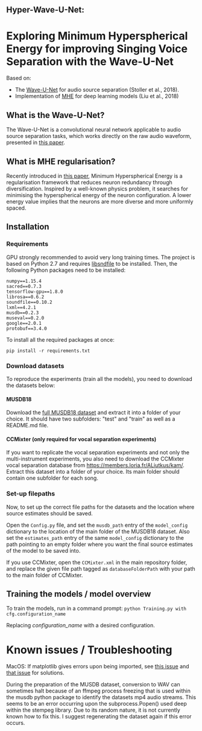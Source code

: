 ## Hyper-Wave-U-Net:
# Exploring Minimum Hyperspherical Energy for improving Singing Voice Separation with the Wave-U-Net

Based on: 
- The [Wave-U-Net](https://github.com/f90/Wave-U-Net) for audio source separation (Stoller et al., 2018).
- Implementation of [MHE](https://github.com/wy1iu/MHE) for deep learning models (Liu et al., 2018)

## What is the Wave-U-Net?
The Wave-U-Net is a convolutional neural network applicable to audio source separation tasks, which works directly on the raw audio waveform, presented in [this paper](https://arxiv.org/abs/1806.03185).

## What is MHE regularisation?
Recently introduced in [this paper](https://arxiv.org/abs/1805.09298), Minimum Hyperspherical Energy is a regularisation framework that reduces neuron redundancy through diversification. Inspired by a well-known physics problem, it searches for minimising the hyperspherical energy of the neuron configuration. A lower energy value implies that the neurons are more diverse and more uniformly spaced.

## Installation

### Requirements 

GPU strongly recommended to avoid very long training times.
The project is based on Python 2.7 and requires [libsndfile](http://mega-nerd.com/libsndfile/) to be installed.
Then, the following Python packages need to be installed:

```
numpy==1.15.4
sacred==0.7.3
tensorflow-gpu==1.8.0
librosa==0.6.2
soundfile==0.10.2
lxml==4.2.1
musdb==0.2.3
museval==0.2.0
google==2.0.1
protobuf==3.4.0
```

To install all the required packages at once:

``pip install -r requirements.txt``


### Download datasets

To reproduce the experiments (train all the models), you need to download the datasets below:

#### MUSDB18

Download the [full MUSDB18 dataset](https://sigsep.github.io/datasets/musdb.html) and extract it into a folder of your choice. It should have two subfolders: "test" and "train" as well as a README.md file.

#### CCMixter (only required for vocal separation experiments)

If you want to replicate the vocal separation experiments and not only the multi-instrument experiments, you also need to download the CCMixter vocal separation database from https://members.loria.fr/ALiutkus/kam/. Extract this dataset into a folder of your choice. Its main folder should contain one subfolder for each song.

### Set-up filepaths

Now, to set up the correct file paths for the datasets and the location where source estimates should be saved.

Open the ``Config.py`` file, and set the ``musdb_path`` entry of the ``model_config`` dictionary to the location of the main folder of the MUSDB18 dataset.
Also set the ``estimates_path`` entry of the same ``model_config`` dictionary to the path pointing to an empty folder where you want the final source estimates of the model to be saved into.

If you use CCMixter, open the ``CCMixter.xml`` in the main repository folder, and replace the given file path tagged as ``databaseFolderPath`` with your path to the main folder of CCMixter.

## Training the models / model overview

To train the models, run in a command prompt:
``python Training.py with cfg.configuration_name`` 

Replacing _configuration_name_ with a desired configuration. 

# Known issues / Troubleshooting

MacOS: If matplotlib gives errors upon being imported, see [this issue](https://github.com/f90/Wave-U-Net/issues/15) and [that issue](https://github.com/f90/Wave-U-Net/issues/8) for solutions.  

During the preparation of the MUSDB dataset, conversion to WAV can sometimes halt because of an ffmpeg process freezing that is used within the musdb python package to identify the datasets mp4 audio streams. This seems to be an error occurring upon the subprocess.Popen() used deep within the stempeg library. Due to its random nature, it is not currently known how to fix this. I suggest regenerating the dataset again if this error occurs.

